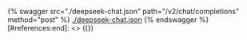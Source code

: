 [#references:start]: <> ({ "template": "openapi" })
{% swagger src="./deepseek-chat.json" path="/v2/chat/completions" method="post" %}
[./deepseek-chat.json](./deepseek-chat.json)
{% endswagger %}
[#references:end]: <> ({})